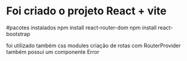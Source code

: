 # Foi criado o projeto React + vite

#pacotes instalados
 npm install react-router-dom
 npm install react-bootstrap

 foi utilizado também css modules
 criação de rotas com RouterProvider
 também possui um componente Error